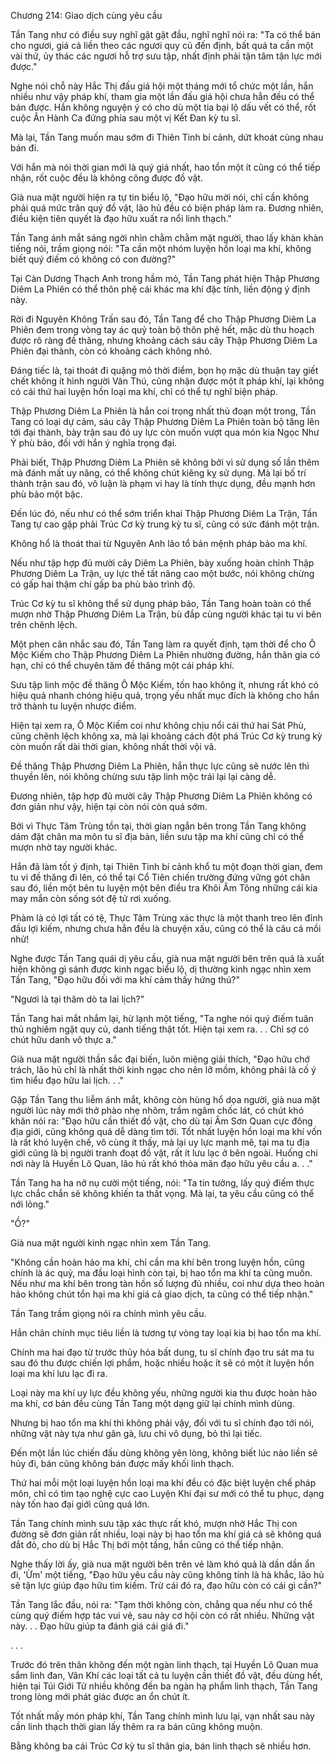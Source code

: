 




Chương 214: Giao dịch cùng yêu cầu


Tần Tang như có điều suy nghĩ gật gật đầu, nghĩ nghĩ nói ra: "Ta có thể bán cho ngươi, giá cả liền theo các ngươi quy củ đến định, bất quá ta cần một vài thứ, ủy thác các ngươi hỗ trợ sưu tập, nhất định phải tận tâm tận lực mới được."

Nghe nói chỗ này Hắc Thị đấu giá hội một tháng mới tổ chức một lần, hắn nhiều như vậy pháp khí, tham gia một lần đấu giá hội chưa hẳn đều có thể bán được. Hắn không nguyện ý có cho dù một tia bại lộ dấu vết có thể, rốt cuộc Ân Hành Ca đứng phía sau một vị Kết Đan kỳ tu sĩ.

Mà lại, Tần Tang muốn mau sớm đi Thiên Tinh bí cảnh, dứt khoát cùng nhau bán đi.

Với hắn mà nói thời gian mới là quý giá nhất, hao tổn một ít cũng có thể tiếp nhận, rốt cuộc đều là không công được đồ vật.

Già nua mặt người hiện ra tự tin biểu lộ, "Đạo hữu mời nói, chỉ cần không phải quá mức trân quý đồ vật, lão hủ đều có biện pháp làm ra. Đương nhiên, điều kiện tiên quyết là đạo hữu xuất ra nổi linh thạch."

Tần Tang ánh mắt sáng ngời nhìn chằm chằm mặt người, thao lấy khàn khàn tiếng nói, trầm giọng nói: "Ta cần một nhóm luyện hồn loại ma khí, không biết quý điếm có không có con đường?"

Tại Càn Dương Thạch Anh trong hầm mỏ, Tần Tang phát hiện Thập Phương Diêm La Phiên có thể thôn phệ cái khác ma khí đặc tính, liền động ý định này.

Rời đi Nguyên Không Trấn sau đó, Tần Tang để cho Thập Phương Diêm La Phiên đem trong vòng tay ác quỷ toàn bộ thôn phệ hết, mặc dù thu hoạch được rõ ràng đề thăng, nhưng khoảng cách sáu cây Thập Phương Diêm La Phiên đại thành, còn có khoảng cách không nhỏ.

Đáng tiếc là, tại thoát đi quặng mỏ thời điểm, bọn họ mặc dù thuận tay giết chết không ít hình người Vân Thú, cũng nhận được một ít pháp khí, lại không có cái thứ hai luyện hồn loại ma khí, chỉ có thể tự nghĩ biện pháp.

Thập Phương Diêm La Phiên là hắn coi trọng nhất thủ đoạn một trong, Tần Tang có loại dự cảm, sáu cây Thập Phương Diêm La Phiên toàn bộ tăng lên tới đại thành, bày trận sau đó uy lực còn muốn vượt qua món kia Ngọc Như Ý phù bảo, đối với hắn ý nghĩa trọng đại.

Phải biết, Thập Phương Diêm La Phiên sẽ không bởi vì sử dụng số lần thêm mà đánh mất uy năng, có thể không chút kiêng kỵ sử dụng. Mà lại bố trí thành trận sau đó, vô luận là phạm vi hay là tính thực dụng, đều mạnh hơn phù bảo một bậc.

Đến lúc đó, nếu như có thể sớm triển khai Thập Phương Diêm La Trận, Tần Tang tự cao gặp phải Trúc Cơ kỳ trung kỳ tu sĩ, cũng có sức đánh một trận.

Không hổ là thoát thai từ Nguyên Anh lão tổ bản mệnh pháp bảo ma khí.

Nếu như tập hợp đủ mười cây Diêm La Phiên, bày xuống hoàn chỉnh Thập Phương Diêm La Trận, uy lực thế tất nâng cao một bước, nói không chừng có gấp hai thậm chí gấp ba phù bảo trình độ.

Trúc Cơ kỳ tu sĩ không thể sử dụng pháp bảo, Tần Tang hoàn toàn có thể mượn nhờ Thập Phương Diêm La Trận, bù đắp cùng người khác tại tu vi bên trên chênh lệch.

Một phen cân nhắc sau đó, Tần Tang làm ra quyết định, tạm thời để cho Ô Mộc Kiếm cho Thập Phương Diêm La Phiên nhường đường, hắn thân gia có hạn, chỉ có thể chuyên tâm đề thăng một cái pháp khí.

Sưu tập linh mộc đề thăng Ô Mộc Kiếm, tốn hao không ít, nhưng rất khó có hiệu quả nhanh chóng hiệu quả, trọng yếu nhất mục đích là không cho hắn trở thành tu luyện nhược điểm.

Hiện tại xem ra, Ô Mộc Kiếm coi như không chịu nổi cái thứ hai Sát Phù, cũng chênh lệch không xa, mà lại khoảng cách đột phá Trúc Cơ kỳ trung kỳ còn muốn rất dài thời gian, không nhất thời vội vã.

Đề thăng Thập Phương Diêm La Phiên, hắn thực lực cũng sẽ nước lên thì thuyền lên, nói không chừng sưu tập linh mộc trái lại lại càng dễ.

Đương nhiên, tập hợp đủ mười cây Thập Phương Diêm La Phiên không có đơn giản như vậy, hiện tại còn nói còn quá sớm.

Bởi vì Thực Tâm Trùng tồn tại, thời gian ngắn bên trong Tần Tang không dám đặt chân ma môn tu sĩ địa bàn, liền sưu tập ma khí cũng chỉ có thể mượn nhờ tay người khác.

Hắn đã làm tốt ý định, tại Thiên Tinh bí cảnh khổ tu một đoạn thời gian, đem tu vi đề thăng đi lên, có thể tại Cổ Tiên chiến trường đứng vững gót chân sau đó, liền một bên tu luyện một bên điều tra Khôi Âm Tông những cái kia may mắn còn sống sót đệ tử rơi xuống.

Phàm là có lợi tất có tệ, Thực Tâm Trùng xác thực là một thanh treo lên đỉnh đầu lợi kiếm, nhưng chưa hẳn đều là chuyện xấu, cũng có thể là câu cá mồi nhử!

Nghe được Tần Tang quái dị yêu cầu, già nua mặt người bên trên quả là xuất hiện không gì sánh được kinh ngạc biểu lộ, dị thường kinh ngạc nhìn xem Tần Tang, "Đạo hữu đối với ma khí cảm thấy hứng thú?"

"Ngươi là tại thăm dò ta lai lịch?"

Tần Tang hai mắt nhắm lại, hừ lạnh một tiếng, "Ta nghe nói quý điếm tuân thủ nghiêm ngặt quy củ, danh tiếng thật tốt. Hiện tại xem ra. . . Chỉ sợ có chút hữu danh vô thực a."

Già nua mặt người thần sắc đại biến, luôn miệng giải thích, "Đạo hữu chớ trách, lão hủ chỉ là nhất thời kinh ngạc cho nên lỡ mồm, không phải là cố ý tìm hiểu đạo hữu lai lịch. . ."

Gặp Tần Tang thu liễm ánh mắt, không còn hùng hổ dọa người, già nua mặt người lúc này mới thở phào nhẹ nhõm, trầm ngâm chốc lát, có chút khó khăn nói ra: "Đạo hữu cần thiết đồ vật, cho dù tại Âm Sơn Quan cực đông địa giới, cũng không quá dễ dàng tìm tới. Tốt nhất luyện hồn loại ma khí vốn là rất khó luyện chế, vô cùng ít thấy, mà lại uy lực mạnh mẽ, tại ma tu địa giới cũng là bị người tranh đoạt đồ vật, rất ít lưu lạc ở bên ngoài. Huống chi nơi này là Huyền Lô Quan, lão hủ rất khó thỏa mãn đạo hữu yêu cầu a. . ."

Tần Tang ha ha nở nụ cười một tiếng, nói: "Ta tin tưởng, lấy quý điếm thực lực chắc chắn sẽ không khiến ta thất vọng. Mà lại, ta yêu cầu cũng có thể nới lỏng."

"Ồ?"

Già nua mặt người kinh ngạc nhìn xem Tần Tang.

"Không cần hoàn hảo ma khí, chỉ cần ma khí bên trong luyện hồn, cũng chính là ác quỷ, ma đầu loại hình còn tại, bị hao tổn ma khí ta cũng muốn. Nếu như ma khí bên trong tàn hồn số lượng đủ nhiều, coi như dựa theo hoàn hảo không chút tổn hại ma khí giá cả giao dịch, ta cũng có thể tiếp nhận."

Tần Tang trầm giọng nói ra chính mình yêu cầu.

Hắn chân chính mục tiêu liền là tương tự vòng tay loại kia bị hao tổn ma khí.

Chính ma hai đạo từ trước thủy hỏa bất dung, tu sĩ chính đạo tru sát ma tu sau đó thu được chiến lợi phẩm, hoặc nhiều hoặc ít sẽ có một ít luyện hồn loại ma khí lưu lạc đi ra.

Loại này ma khí uy lực đều không yếu, những người kia thu được hoàn hảo ma khí, cơ bản đều cùng Tần Tang một dạng giữ lại chính mình dùng.

Nhưng bị hao tổn ma khí thì không phải vậy, đối với tu sĩ chính đạo tới nói, những vật này tựa như gân gà, lưu chi vô dụng, bỏ thì lại tiếc.

Đến một lần lúc chiến đấu dùng không yên lòng, không biết lúc nào liền sẽ hủy đi, bán cũng không bán được mấy khối linh thạch.

Thứ hai mỗi một loại luyện hồn loại ma khí đều có đặc biệt luyện chế pháp môn, chỉ có tìm tạo nghệ cực cao Luyện Khí đại sư mới có thể tu phục, dạng này tốn hao đại giới cũng quá lớn.

Tần Tang chính mình sưu tập xác thực rất khó, mượn nhờ Hắc Thị con đường sẽ đơn giản rất nhiều, loại này bị hao tổn ma khí giá cả sẽ không quá đắt đỏ, cho dù bị Hắc Thị bới một tầng, hắn cũng có thể tiếp nhận.

Nghe thấy lời ấy, già nua mặt người bên trên vẻ làm khó quả là dần dần ẩn đi, 'Ừm' một tiếng, "Đạo hữu yêu cầu này cũng không tính là hà khắc, lão hủ sẽ tận lực giúp đạo hữu tìm kiếm. Trừ cái đó ra, đạo hữu còn có cái gì cần?"

Tần Tang lắc đầu, nói ra: "Tạm thời không còn, chẳng qua nếu như có thể cùng quý điếm hợp tác vui vẻ, sau này cơ hội còn có rất nhiều. Những vật này. . . Đạo hữu giúp ta đánh giá cái giá đi."

. . .

Trước đó trên thân không đến một ngàn linh thạch, tại Huyền Lô Quan mua sắm linh đan, Vân Khí các loại tất cả tu luyện cần thiết đồ vật, đều dùng hết, hiện tại Túi Giới Tử nhiều không đến ba ngàn hạ phẩm linh thạch, Tần Tang trong lòng mới phát giác được an ổn chút ít.

Tốt nhất mấy món pháp khí, Tần Tang chính mình lưu lại, vạn nhất sau này cần linh thạch thời gian lấy thêm ra ra bán cũng không muộn.

Bằng không ba cái Trúc Cơ kỳ tu sĩ thân gia, bán linh thạch sẽ nhiều hơn.




